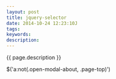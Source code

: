 ```yaml
---
layout: post
title: jquery-selector
date: 2014-10-24 12:23:10J
tags: 
keywords: 
description: 
---
```


{{ page.description }}

$('a:not(.open-modal-about, .page-top)')
